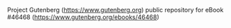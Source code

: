 Project Gutenberg (https://www.gutenberg.org) public repository for eBook #46468 (https://www.gutenberg.org/ebooks/46468)
